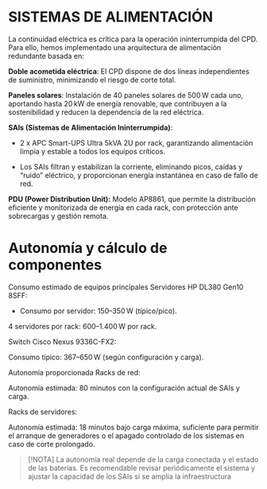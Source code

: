 # SISTEMAS DE ALIMENTACIÓN

La continuidad eléctrica es crítica para la operación ininterrumpida del CPD. Para ello, hemos implementado una arquitectura de alimentación redundante basada en:

**Doble acometida eléctrica**: El CPD dispone de dos líneas independientes de suministro, minimizando el riesgo de corte total.

**Paneles solares**: Instalación de 40 paneles solares de 500 W cada uno, aportando hasta 20 kW de energía renovable, que contribuyen a la sostenibilidad y reducen la dependencia de la red eléctrica.

**SAIs (Sistemas de Alimentación Ininterrumpida)**:

- 2 x APC Smart-UPS Ultra 5kVA 2U por rack, garantizando alimentación limpia y estable a todos los equipos críticos.

- Los SAIs filtran y estabilizan la corriente, eliminando picos, caídas y “ruido” eléctrico, y proporcionan energía instantánea en caso de fallo de red.

**PDU (Power Distribution Unit):**
Modelo AP8861, que permite la distribución eficiente y monitorizada de energía en cada rack, con protección ante sobrecargas y gestión remota.

# Autonomía y cálculo de componentes
Consumo estimado de equipos principales
Servidores HP DL380 Gen10 8SFF:

- Consumo por servidor: 150–350 W (típico/pico).

4 servidores por rack: 600–1.400 W por rack.

Switch Cisco Nexus 9336C-FX2:

Consumo típico: 367–650 W (según configuración y carga).

Autonomía proporcionada
Racks de red:

Autonomía estimada: 80 minutos con la configuración actual de SAIs y carga.

Racks de servidores:

Autonomía estimada: 18 minutos bajo carga máxima, suficiente para permitir el arranque de generadores o el apagado controlado de los sistemas en caso de corte prolongado.

> [!NOTA] 
> La autonomía real depende de la carga conectada y el estado de las baterías. Es recomendable revisar periódicamente el sistema y ajustar la capacidad de los SAIs si se amplía la infraestructura 
